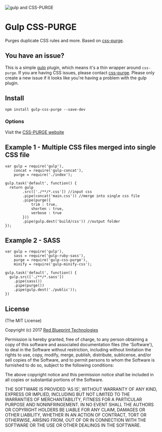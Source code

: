 

![gulp and CSS-PURGE](https://github.com/rbtech/css-purge/blob/master/assets/images/gulp-css-purge.png)


# Gulp CSS-PURGE

Purges duplicate CSS rules and more. Based on [css-purge](https://www.npmjs.org/package/css-purge).


## You have an issue?

This is a simple [gulp](https://github.com/gulpjs/gulp) plugin, which means it's a thin wrapper around `css-purge`. If you are having CSS issues, please contact [css-purge](https://github.com/rbtech/css-purge/issues). Please only create a new issue if it looks like you're having a problem with the gulp plugin.


## Install
```
npm install gulp-css-purge --save-dev
```

### Options

Visit the [CSS-PURGE website](http://rbtech.github.io/css-purge)


## Example 1 - Multiple CSS files merged into single CSS file
    var gulp = require('gulp'),
        concat = require('gulp-concat'),
        purge = require('./index');

    gulp.task('default', function() {
      return gulp
            .src(['./**/*.css']) //input css
            .pipe(concat('main.css')) //merge into single css file
            .pipe(purge({
                trim : true,
                shorten : true,
                verbose : true
            }))
            .pipe(gulp.dest('build/css')) //output folder
    });

## Example 2 - SASS
    var gulp = require('gulp'),
        sass = require('gulp-ruby-sass'),
        purge = require('gulp-css-purge'),
        minify = require('gulp-minify-css');

    gulp.task('default', function() {
      gulp.src(['./**/*.sass'])
        .pipe(sass())
        .pipe(purge())
        .pipe(gulp.dest('./public'));
    })



License
-----

(The MIT License)

Copyright (c) 2017 [Red Blueprint Technologies](http://redblueprint.com)

Permission is hereby granted, free of charge, to any person obtaining
a copy of this software and associated documentation files (the
'Software'), to deal in the Software without restriction, including
without limitation the rights to use, copy, modify, merge, publish,
distribute, sublicense, and/or sell copies of the Software, and to
permit persons to whom the Software is furnished to do so, subject to
the following conditions:

The above copyright notice and this permission notice shall be
included in all copies or substantial portions of the Software.

THE SOFTWARE IS PROVIDED 'AS IS', WITHOUT WARRANTY OF ANY KIND,
EXPRESS OR IMPLIED, INCLUDING BUT NOT LIMITED TO THE WARRANTIES OF
MERCHANTABILITY, FITNESS FOR A PARTICULAR PURPOSE AND NONINFRINGEMENT.
IN NO EVENT SHALL THE AUTHORS OR COPYRIGHT HOLDERS BE LIABLE FOR ANY
CLAIM, DAMAGES OR OTHER LIABILITY, WHETHER IN AN ACTION OF CONTRACT,
TORT OR OTHERWISE, ARISING FROM, OUT OF OR IN CONNECTION WITH THE
SOFTWARE OR THE USE OR OTHER DEALINGS IN THE SOFTWARE.